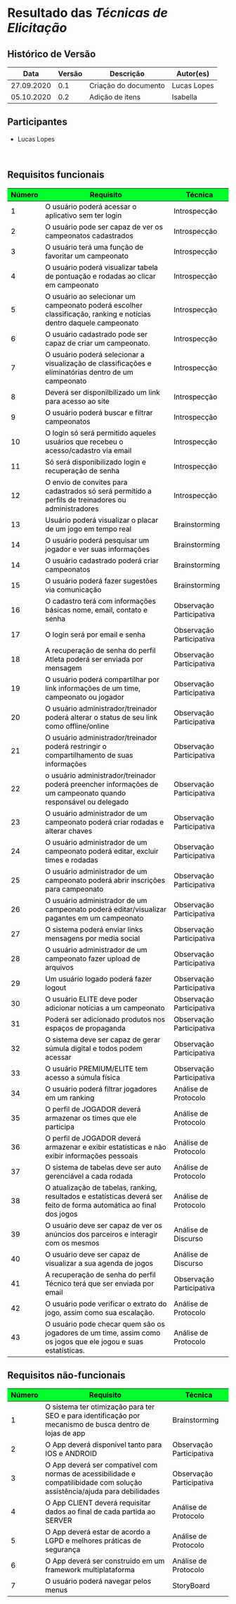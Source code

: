 # Resultado das *Técnicas de Elicitação*

## Histórico de Versão

<table class="table table-striped">
    <thead>
        <th>Data</th>
        <th>Versão </th>
        <th>Descrição</th>
        <th>Autor(es)</th>
    </thead>
    <tbody>
        <tr>
            <td> 27.09.2020 </td>
            <td> 0.1 </td>
            <td> Criação do documento </td>
            <td> Lucas Lopes </td>
        </tr>
         <tr>
            <td> 05.10.2020 </td>
            <td> 0.2 </td>
            <td> Adição de itens</td>
            <td> Isabella </td>
        </tr>
    </tbody>
</table>

## Participantes
- Lucas Lopes
<br>

## Requisitos funcionais


<table class="table table-striped" style="color:black;">
    <thead style="background-color: #00ff2b;">
        <th>Número</th>
        <th>Requisito</th>
        <th>Técnica</th>
    </thead>
    <tbody>
        <tr>
            <td>1</td>
            <td>O usuário poderá acessar o aplicativo sem ter login</td>
            <td>Introspecção</td>
        </tr>
        <tr>
            <td>2</td>
            <td>O usuário pode ser capaz de ver os campeonatos cadastrados</td>
            <td>Introspecção</td>
        </tr>
        <tr>
            <td>3</td>
            <td>O usuário terá uma função de favoritar um campeonato</td>
            <td>Introspecção</td>
        </tr>
        <tr>
            <td>4</td>
            <td>O usuário poderá visualizar tabela de pontuação e rodadas ao clicar em campeonato</td>
            <td>Introspecção</td>
        </tr>
        <tr>
            <td>5</td>
            <td>O usuário ao selecionar um campeonato poderá escolher classificação, ranking e notícias dentro daquele
                campeonato</td>
            <td>Introspecção</td>
        </tr>
        <tr>
            <td>6</td>
            <td>O usuário cadastrado pode ser capaz de criar um campeonato.</td>
            <td>Introspecção</td>
        </tr>
        <tr>
            <td>7</td>
            <td>O usuário poderá selecionar a visualização de classificações e eliminatórias dentro de um campeonato
            </td>
            <td>Introspecção</td>
        </tr>
        <tr>
            <td>8</td>
            <td>Deverá ser disponilbilizado um link para acesso ao site </td>
            <td>Introspecção</td>
        </tr>
        <tr>
            <td>9</td>
            <td>O usuário poderá buscar e filtrar campeonatos</td>
            <td>Introspecção</td>
        </tr>
        <tr>
            <td>10</td>
            <td>O login só será permitido aqueles usuários que recebeu o acesso/cadastro via email</td>
            <td>Introspecção</td>
        </tr>
        <tr>
            <td>11</td>
            <td>Só será disponibilizado login e recuperação de senha</td>
            <td>Introspecção</td>
        </tr>
        <tr>
            <td>12</td>
            <td>O envio de convites para cadastrados só será permitido a perfils de treinadores ou administradores</td>
            <td>Introspecção</td>
        </tr>
        <tr>
            <td>13</td>
            <td>Usuário poderá visualizar o placar de um jogo em tempo real</td>
            <td>Brainstorming</td>
        </tr>
        <tr>
            <td>14</td>
            <td>O usuário poderá pesquisar um jogador e ver suas informações</td>
            <td>Brainstorming</td>
        </tr>
        <tr>
            <td>14</td>
            <td>O usuário cadastrado poderá criar campeonatos</td>
            <td>Brainstorming</td>
        </tr>
        <tr>
            <td>15</td>
            <td>O usuário poderá fazer sugestões via comunicação</td>
            <td>Brainstorming</td>
        </tr>
        <tr>
            <td>16</td>
            <td>O cadastro terá com informações básicas nome, email, contato e senha</td>
            <td>Observação Participativa</td>
        </tr>
        <tr>
            <td>17</td>
            <td>O login será por email e senha</td>
            <td>Observação Participativa</td>
        </tr>
        <tr>
            <td>18</td>
            <td>A recuperação de senha do perfil Atleta poderá ser enviada por mensagem</td>
            <td>Observação Participativa</td>
        </tr>
        <tr>
            <td>19</td>
            <td>O usuário poderá compartilhar por link informações de um time, campeonato ou jogador </td>
            <td>Observação Participativa</td>
        </tr>
        <tr>
            <td>20</td>
            <td>O usuário administrador/treinador poderá alterar o status de seu link como offline/online</td>
            <td>Observação Participativa</td>
        </tr>
        <tr>
            <td>21</td>
            <td>O usuário administrador/treinador poderá restringir o compartilhamento de suas informações</td>
            <td>Observação Participativa</td>
        </tr>
        <tr>
            <td>22</td>
            <td>o usuário administrador/treinador poderá preencher informações de um campeonato quando responsável ou
                delegado</td>
            <td>Observação Participativa</td>
        </tr>
        <tr>
            <td>23</td>
            <td>O usuário administrador de um campeonato poderá criar rodadas e alterar chaves</td>
            <td>Observação Participativa</td>
        </tr>
        <tr>
            <td>24</td>
            <td>O usuário administrador de um campeonato poderá editar, excluir times e rodadas</td>
            <td>Observação Participativa</td>
        </tr>
        <tr>
            <td>25</td>
            <td>O usuário administrador de um campeonato  poderá abrir inscrições para campeonato</td>
            <td>Observação Participativa</td>
        </tr>
        <tr>
            <td>26</td>
            <td>O usuário administrador de um campeonato poderá editar/visualizar pagantes em um campeonato</td>
            <td>Observação Participativa</td>
        </tr>
        <tr>
            <td>27</td>
            <td>O sistema poderá enviar links mensagens por media social</td>
            <td>Observação Participativa</td>
        </tr>
        <tr>
            <td>28</td>
            <td>O usuário administrador de um campeonato  fazer upload de arquivos</td>
            <td>Observação Participativa</td>
        </tr>
        <tr>
            <td>29</td>
            <td>Um usuário logado poderá fazer logout</td>
            <td>Observação Participativa</td>
        </tr>
        <tr>
            <td>30</td>
            <td>O usuário ELITE deve poder adicionar notícias a um campeonato</td>
            <td>Observação Participativa</td>
        </tr>
        <tr>
            <td>31</td>
            <td>Poderá ser adicionado produtos nos espaços de propaganda</td>
            <td>Observação Participativa</td>
        </tr>
        <tr>
            <td>32</td>
            <td>O sistema deve ser capaz de gerar súmula digital e todos podem acessar</td>
            <td>Observação Participativa</td>
        </tr>
        <tr>
            <td>33</td>
            <td>O usuário PREMIUM/ELITE tem acesso a súmula física</td>
            <td>Observação Participativa</td>
        </tr>
        <tr>
            <td>34</td>
            <td>O usuário poderá filtrar jogadores em um ranking</td>
            <td>Análise de Protocolo</td>
        </tr>
        <tr>
            <td>35</td>
            <td>O perfil de JOGADOR deverá armazenar os times que ele participa</td>
            <td>Análise de Protocolo</td>
        </tr>
        <tr>
            <td>36</td>
            <td>O perfil de JOGADOR deverá armazenar e exibir estatísticas e  não exibir informações pessoais </td>
            <td>Análise de Protocolo</td>
        </tr>
        <tr>
            <td>37</td>
            <td>O sistema de tabelas deve ser auto gerenciável a cada rodada</td>
            <td>Análise de Protocolo</td>
        </tr>
        <tr>
            <td>38</td>
            <td>O atualização de tabelas, ranking, resultados e estatísticas deverá ser feito de forma automática ao final dos jogos</td>
            <td>Análise de Protocolo</td>
        </tr>
        <tr>
            <td>39</td>
            <td>O usuário deve ser capaz de ver os anúncios dos parceiros e interagir com os mesmos</td>
            <td>Análise de Discurso</td>
        </tr>
        <tr>
            <td>40</td>
            <td>O usuário deve ser capaz de visualizar a sua agenda de jogos</td>
            <td>Análise de Discurso</td>
        </tr>
        <tr>
            <td>41</td>
            <td>A recuperação de senha do perfil Técnico terá que ser enviada por email</td>
            <td>Observação Participativa</td>
        </tr>
        <tr>
            <td>42 </td>
            <td>O usuário pode verificar o extrato do jogo, assim como sua escalação.</td>
            <td>Análise de Protocolo</td>
        </tr>
        <tr>
            <td>43 </td>
            <td>O usuário pode checar quem são os jogadores de um time, assim como os jogos que ele jogou e suas estatísticas.</td>
            <td>Análise de Protocolo</td>
        </tr>
    </tbody>
</table>

## Requisitos não-funcionais


<table class="table table-striped" style="color:black;">
    <thead style="background-color: #00ff2b;">
        <th>Número</th>
        <th>Requisito</th>
        <th>Técnica</th>
    </thead>
    <tbody>
        <tr>
            <td>1</td>
            <td>O sistema ter otimização para ter SEO e para identificação por mecanismo de busca dentro de lojas de app</td>
            <td>Brainstorming</td>
        </tr>
        <tr>
            <td>2</td>
            <td>O App deverá disponível tanto para IOS e ANDROID</td>
            <td>Observação Participativa</td>
        </tr>
        <tr>
            <td>3</td>
            <td>O App deverá ser compatível com normas de acessibilidade e compatilibidade com solução assistência/ajuda para debilidades</td>
            <td>Observação Participativa</td>
        </tr>
        <tr>
            <td>4</td>
            <td>O App CLIENT deverá requisitar dados ao final de cada partida ao SERVER</td>
            <td>Análise de Protocolo</td>
        </tr>
        <tr>
            <td>5</td>
            <td>O App deverá estar de acordo a LGPD e melhores práticas de segurança</td>
            <td>Análise de Protocolo</td>
        </tr>
        <tr>
            <td>6</td>
            <td>O App deverá ser construido em um framework multiplataforma</td>
            <td>Análise de Protocolo</td>
        </tr>
        <tr>
            <td>7</td>
            <td>O usuário poderá navegar pelos menus</td>
            <td>StoryBoard</td>
        </tr>
    </tbody>
</table>
